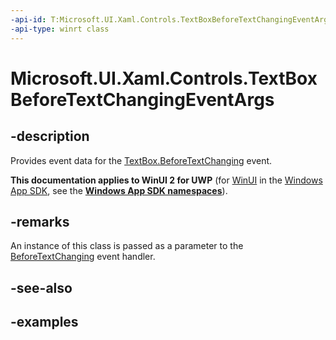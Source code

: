 ```yaml
---
-api-id: T:Microsoft.UI.Xaml.Controls.TextBoxBeforeTextChangingEventArgs
-api-type: winrt class
---
```


<!-- Class syntax.
public class TextBoxBeforeTextChangingEventArgs 
-->

# Microsoft.UI.Xaml.Controls.TextBoxBeforeTextChangingEventArgs

## -description

Provides event data for the [TextBox.BeforeTextChanging](textbox_beforetextchanging.md) event.

**This documentation applies to WinUI 2 for UWP** (for [WinUI](/windows/apps/winui/winui3/) in the [Windows App SDK](/windows/apps/windows-app-sdk/), see the **[Windows App SDK namespaces](/windows/windows-app-sdk/api/winrt/)**).

## -remarks

An instance of this class is passed as a parameter to the [BeforeTextChanging](textbox_beforetextchanging.md) event handler.

## -see-also

## -examples
